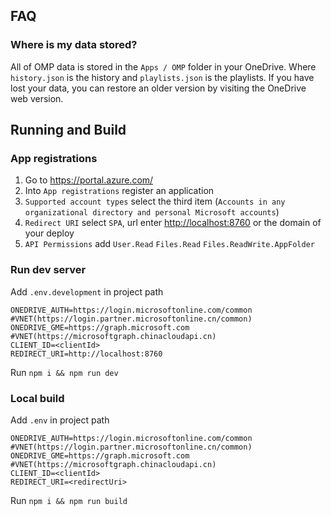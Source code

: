 ## FAQ

### Where is my data stored?

All of OMP data is stored in the `Apps / OMP` folder in your OneDrive. Where `history.json` is the history and `playlists.json` is the playlists. If you have lost your data, you can restore an older version by visiting the OneDrive web version.

## Running and Build

### App registrations

1. Go to <https://portal.azure.com/>
2. Into `App registrations` register an application
3. `Supported account types` select the third item (`Accounts in any organizational directory and personal Microsoft accounts`)
4. `Redirect URI` select `SPA`, url enter <http://localhost:8760> or the domain of your deploy
5. `API Permissions` add `User.Read` `Files.Read` `Files.ReadWrite.AppFolder`

### Run dev server

Add `.env.development` in project path

```env
ONEDRIVE_AUTH=https://login.microsoftonline.com/common #VNET(https://login.partner.microsoftonline.cn/common)
ONEDRIVE_GME=https://graph.microsoft.com #VNET(https://microsoftgraph.chinacloudapi.cn)
CLIENT_ID=<clientId>
REDIRECT_URI=http://localhost:8760
```

Run `npm i && npm run dev`

### Local build

Add `.env` in project path

```env
ONEDRIVE_AUTH=https://login.microsoftonline.com/common #VNET(https://login.partner.microsoftonline.cn/common)
ONEDRIVE_GME=https://graph.microsoft.com #VNET(https://microsoftgraph.chinacloudapi.cn)
CLIENT_ID=<clientId>
REDIRECT_URI=<redirectUri>
```

Run `npm i && npm run build`
